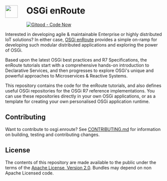 <h1><img src="http://enroute.osgi.org/img/enroute-logo-64.png" witdh=40px style="float:left;margin: 0 1em 1em 0;width:40px">
OSGi enRoute</h1>

[![Gitpod - Code Now](https://img.shields.io/badge/Gitpod-code%20now-blue.svg?longCache=true)](https://gitpod.io#https://github.com/osgi/osgi.enroute/tree/master/examples/quickstart)

Interested in developing agile & maintainable Enterprise or highly distributed IoT solutions? In either case, [OSGi enRoute](http://enroute.osgi.org) provides a simple on-ramp for developing such modular distributed applications and exploring the power of OSGi.

Based upon the latest OSGi best practices and R7 Specifications, the enRoute tutorials start with a comprehensive hands-on introduction to Declarative Services, and then progresses to explore OSGi's unique and powerful approaches to Microservices & Reactive Systems.

This repository contains the code for the enRoute tutorials, and also defines useful OSGi repositories for the OSGi R7 reference implementations. You can use these repositories directly in your own OSGi applications, or as a template for creating your own personalised OSGi application runtime.

## Contributing

Want to contribute to osgi.enroute? See [CONTRIBUTING.md](CONTRIBUTING.md) for information on building, testing and contributing changes.

## License

The contents of this repository are made available to the public under the terms of the [Apache License, Version 2.0](https://www.apache.org/licenses/LICENSE-2.0).
Bundles may depend on non Apache Licensed code.
